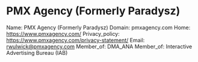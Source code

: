 
# PMX Agency (Formerly Paradysz)

Name: PMX Agency (Formerly Paradysz)
Domain: pmxagency.com
Home: https://www.pmxagency.com/
Privacy_policy: https://www.pmxagency.com/privacy-statement/
Email: rwulwick@pmxagency.com
Member_of: DMA_ANA
Member_of: Interactive Advertising Bureau (IAB)
